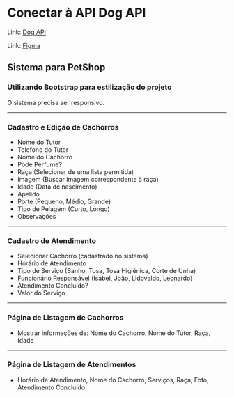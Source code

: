 # Conectar à API Dog API
Link: [Dog API](https://dog.ceo/dog-api/breeds-list)

Link: [Figma](https://www.figma.com/design/dIzkcULQpdr2JMgIXSXeYl/Untitled?node-id=0-1&t=QNrZY47VeMiFgK8y-1)

## Sistema para PetShop

### Utilizando Bootstrap para estilização do projeto
O sistema precisa ser responsivo.

---

### Cadastro e Edição de Cachorros

- Nome do Tutor
- Telefone do Tutor
- Nome do Cachorro
- Pode Perfume?
- Raça (Selecionar de uma lista permitida)
- Imagem (Buscar imagem correspondente à raça)
- Idade (Data de nascimento)
- Apelido
- Porte (Pequeno, Médio, Grande)
- Tipo de Pelagem (Curto, Longo)
- Observações

---

### Cadastro de Atendimento

- Selecionar Cachorro (cadastrado no sistema)
- Horário de Atendimento
- Tipo de Serviço (Banho, Tosa, Tosa Higiênica, Corte de Unha)
- Funcionário Responsável (Isabel, João, Lidovaldo, Leonardo)
- Atendimento Concluído?
- Valor do Serviço

---

### Página de Listagem de Cachorros

- Mostrar informações de: Nome do Cachorro, Nome do Tutor, Raça, Idade

---

### Página de Listagem de Atendimentos

- Horário de Atendimento, Nome do Cachorro, Serviços, Raça, Foto, Atendimento Concluído
